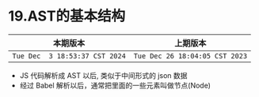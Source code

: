 # 19.AST的基本结构

|本期版本|上期版本
|:---:|:---:
`Tue Dec  3 18:53:37 CST 2024` | `Tue Dec 26 18:04:05 CST 2023`


* JS 代码解析成 AST 以后, 类似于中间形式的 json 数据
* 经过 Babel 解析以后，通常把里面的一些元素叫做节点(Node)
